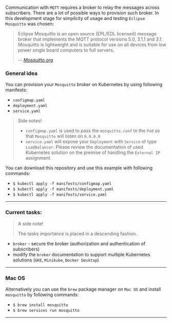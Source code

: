 Communication with `MQTT` requires a broker to relay the messages across subscribers. There are a lot of possible ways to provision such broker. In this development stage for simpilcity of usage and testing `Eclipse Mosquitto` was chosen:

> Eclipse Mosquitto is an open source (EPL/EDL licensed) message broker that implements the MQTT protocol versions 5.0, 3.1.1 and 3.1. Mosquitto is lightweight and is suitable for use on all devices from low power single board computers to full servers.
> 
> -- *[Mosquitto.org](https://mosquitto.org/)*


###  General idea 

You can provision your `Mosquitto` broker on Kubernetes by using following manifests: 

* `configmap.yaml` 
* `deployment.yaml` 
* `service.yaml`

> Side notes!
> 
> * `configmap.yaml` is used to pass the `mosquitto.conf` to the `Pod` so that `Mosquitto` will listen on `0.0.0.0`
> * `service.yaml` will expose your `Deployment` with `Service` of type `LoadBalancer`. Please review the documentation of used Kubernetes solution on the premise of handling the `External IP` assignment. 

You can download this repository and use this example with following commands: 

* `$ kubectl apply -f manifests/configmap.yaml`
* `$ kubectl apply -f manifests/deployment.yaml`
* `$ kubectl apply -f manifests/service.yaml`

---

### Current tasks: 

> A side note!
> >
> The tasks importance is placed in a descending fashion. 

* `broker` - secure the broker (authorization and authentication of subscribers)
* modify the `broker` documentation to support multiple Kubernetes solutions (`GKE`, `Minikube`, `Docker Desktop`)

--- 

### Mac OS

Alternatively you can use the `brew` package manager on `Mac OS` and install `mosquitto` by following commands: 

* `$ brew install mosquitto`
* `$ brew services run mosquitto`

---

